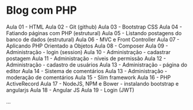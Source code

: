 Blog com PHP
============

Aula 01 - HTML
Aula 02 - Git (github)
Aula 03 - Bootstrap CSS
Aula 04 - Fatiando páginas com PHP (estrutural)
Aula 05 - Listando postagens do banco de dados (estrutural)
Aula 06 - MVC e Front Controller
Aula 07 - Aplicando PHP Orientado a Objetos
Aula 08 - Composer
Aula 09 - Administração - login (session)
Aula 10 - Administração - cadastrar postagem
Aula 11 - Administração - níveis de permissão
Aula 12 - Administração - cadastro de usuários
Aula 13 - Administração - página do editor
Aula 14 - Sistema de comentários
Aula 13 - Administração - moderação de comentários
Aula 15 - Slim framework
Aula 16 - PHP ActiveRecord
Aula 17 - NodeJS, NPM e Bower - instalando bootstrap e angularjs
Aula 18 - Angular JS
Aula 19 - Login (JWT)

...